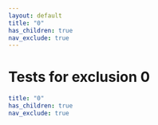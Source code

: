 ```yaml
---
layout: default
title: "0"
has_children: true
nav_exclude: true
---
```

# Tests for exclusion 0

```yaml
title: "0"
has_children: true
nav_exclude: true
```
